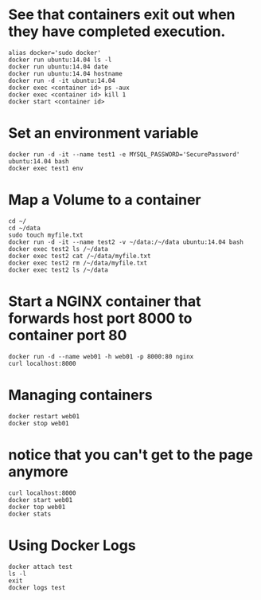 # See that containers exit out when they have completed execution.

    alias docker='sudo docker'
    docker run ubuntu:14.04 ls -l
    docker run ubuntu:14.04 date
    docker run ubuntu:14.04 hostname
    docker run -d -it ubuntu:14.04 
    docker exec <container id> ps -aux
    docker exec <container id> kill 1
    docker start <container id> 

  
# Set an environment variable

    docker run -d -it --name test1 -e MYSQL_PASSWORD='SecurePassword' ubuntu:14.04 bash    
    docker exec test1 env
   
# Map a Volume to a container

    cd ~/
    cd ~/data
    sudo touch myfile.txt
    docker run -d -it --name test2 -v ~/data:/~/data ubuntu:14.04 bash
    docker exec test2 ls /~/data
    docker exec test2 cat /~/data/myfile.txt
    docker exec test2 rm /~/data/myfile.txt
    docker exec test2 ls /~/data

# Start a NGINX container that forwards host port 8000 to container port 80

    docker run -d --name web01 -h web01 -p 8000:80 nginx
    curl localhost:8000

# Managing containers

    docker restart web01
    docker stop web01

# notice that you can't get to the page anymore

    curl localhost:8000
    docker start web01
    docker top web01
    docker stats

# Using Docker Logs

    docker attach test
    ls -l
    exit
    docker logs test